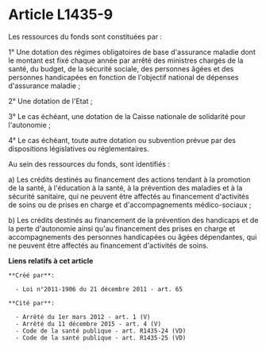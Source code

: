 # Article L1435-9

Les ressources du fonds sont constituées par : 

1° Une dotation des régimes obligatoires de base d'assurance maladie dont le montant est fixé chaque année par arrêté des
ministres chargés de la santé, du budget, de la sécurité sociale, des personnes âgées et des personnes handicapées en
fonction de l'objectif national de dépenses d'assurance maladie ; 

2° Une dotation de l'Etat ; 

3° Le cas échéant, une dotation de la Caisse nationale de solidarité pour l'autonomie ; 

4° Le cas échéant, toute autre dotation ou subvention prévue par des dispositions législatives ou réglementaires. 

Au sein des ressources du fonds, sont identifiés : 

a) Les crédits destinés au financement des actions tendant à la promotion de la santé, à l'éducation à la santé, à la
prévention des maladies et à la sécurité sanitaire, qui ne peuvent être affectés au financement d'activités de soins ou de
prises en charge et d'accompagnements médico-sociaux ; 

b) Les crédits destinés au financement de la prévention des handicaps et de la perte d'autonomie ainsi qu'au financement des
prises en charge et accompagnements des personnes handicapées ou âgées dépendantes, qui ne peuvent être affectés au
financement d'activités de soins.

**Liens relatifs à cet article**

	**Créé par**:

	  - Loi n°2011-1906 du 21 décembre 2011 - art. 65

	**Cité par**:

	  - Arrêté du 1er mars 2012 - art. 1 (V)
	  - Arrêté du 11 décembre 2015 - art. 4 (V)
	  - Code de la santé publique - art. R1435-24 (VD)
	  - Code de la santé publique - art. R1435-25 (VD)
